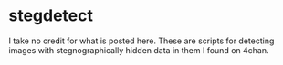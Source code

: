 stegdetect
==========
I take no credit for what is posted here. 
These are scripts for detecting images with stegnographically hidden data in them I found on 4chan. 
